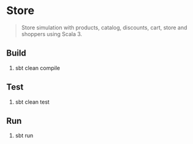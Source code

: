 Store
=====
>Store simulation with products, catalog, discounts, cart, store and shoppers using Scala 3.

Build
-----
1. sbt clean compile

Test
----
1. sbt clean test

Run
---
1. sbt run